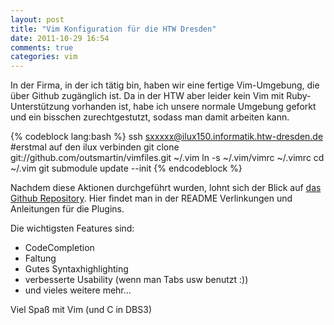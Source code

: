```yaml
---
layout: post
title: "Vim Konfiguration für die HTW Dresden"
date: 2011-10-29 16:54
comments: true
categories: vim
---
```

In der Firma, in der ich tätig bin, haben wir eine fertige Vim-Umgebung, die über Github zugänglich ist. Da in der HTW aber leider kein Vim mit Ruby-Unterstützung vorhanden ist, habe ich unsere normale Umgebung geforkt und ein bisschen zurechtgestutzt, sodass man damit arbeiten kann.

{% codeblock lang:bash %}
ssh sxxxxx@ilux150.informatik.htw-dresden.de #erstmal auf den ilux verbinden
git clone git://github.com/outsmartin/vimfiles.git ~/.vim
ln -s ~/.vim/vimrc ~/.vimrc
cd ~/.vim
git submodule update --init
{% endcodeblock %}

Nachdem diese Aktionen durchgeführt wurden, lohnt sich der Blick auf [das Github Repository](http://github.com/outsmartin/vimfiles "vimfiles").
Hier findet man in der README Verlinkungen und Anleitungen für die Plugins.

Die wichtigsten Features sind:

* CodeCompletion
* Faltung
* Gutes Syntaxhighlighting
* verbesserte Usability (wenn man Tabs usw benutzt :))
* und vieles weitere mehr...

Viel Spaß mit Vim (und C in DBS3)

